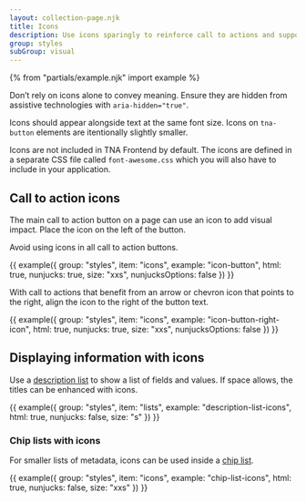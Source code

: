 ```yaml
---
layout: collection-page.njk
title: Icons
description: Use icons sparingly to reinforce call to actions and support small pieces of information such as metadata.
group: styles
subGroup: visual
---
```


{% from "partials/example.njk" import example %}

Don’t rely on icons alone to convey meaning. Ensure they are hidden from assistive technologies with `aria-hidden="true"`.
 
Icons should appear alongside text at the same font size. Icons on `tna-button` elements are itentionally slightly smaller.

Icons are not included in TNA Frontend by default. The icons are defined in a separate CSS file called `font-awesome.css` which you will also have to include in your application.

## Call to action icons

The main call to action button on a page can use an icon to add visual impact. Place the icon on the left of the button.

Avoid using icons in all call to action buttons.

{{ example({ group: "styles", item: "icons", example: "icon-button", html: true, nunjucks: true, size: "xxs", nunjucksOptions: false }) }}

With call to actions that benefit from an arrow or chevron icon that points to the right, align the icon to the right of the button text.

{{ example({ group: "styles", item: "icons", example: "icon-button-right-icon", html: true, nunjucks: true, size: "xxs", nunjucksOptions: false }) }}

<!-- ## Brand icons

TNA Frontend doesn’t include [Font Awesome brand icons](https://fontawesome.com/search?o=r&m=free&f=brands) by default.

Use brand icons to add visual information to external site links. Keep the brand icon on the left of the button.

{{ example({ group: "styles", item: "icons", example: "brand-icon-button", html: true, nunjucks: true, size: "xxs", nunjucksOptions: false }) }} -->

## Displaying information with icons

Use a [description list](../../styles/lists/#description-lists) to show a list of fields and values. If space allows, the titles can be enhanced with icons.

{{ example({ group: "styles", item: "lists", example: "description-list-icons", html: true, nunjucks: false, size: "s" }) }}

### Chip lists with icons

For smaller lists of metadata, icons can be used inside a [chip list](../../styles/lists/#chip-lists).

{{ example({ group: "styles", item: "icons", example: "chip-list-icons", html: true, nunjucks: false, size: "xxs" }) }}
